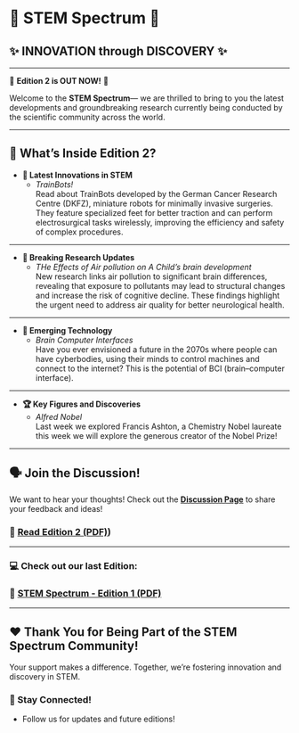 # 🌈 **STEM Spectrum** 🌈
## ✨ INNOVATION through DISCOVERY ✨

---

🎉 **Edition 2 is OUT NOW!** 🎉

Welcome to the **STEM Spectrum**— we are thrilled to bring to you the latest developments and groundbreaking research currently being conducted by the scientific community across the world. 

---

## 📖 What’s Inside Edition 2?

- **🧪 Latest Innovations in STEM**
  - *TrainBots!*  
  Read about TrainBots developed by the German Cancer Research Centre (DKFZ), miniature robots for minimally invasive surgeries. They feature specialized feet for better traction and can perform electrosurgical tasks wirelessly, improving the efficiency and safety of complex procedures.

---

- **🚀 Breaking Research Updates**
  - *THe Effects of Air pollution on A Child’s brain development*  
  New research links air pollution to significant brain differences, revealing that exposure to pollutants may lead to structural changes and increase the risk of cognitive decline. These findings highlight the urgent need to address air quality for better neurological health.

---

- **💬 Emerging Technology**
  - *Brain Computer Interfaces*  
  Have you ever envisioned a future in the 2070s where people can have cyberbodies, using their minds to control machines and connect to the internet? This is the potential of BCI (brain–computer interface).


---

- **🏆 Key Figures and Discoveries**
  - *Alfred Nobel*  
 Last week we explored Francis Ashton, a Chemistry Nobel laureate this week we will explore the generous creator of the Nobel Prize!

---

## 🗣️ Join the Discussion!
We want to hear your thoughts! Check out the [**Discussion Page**](https://github.com/RosalynPLC/STEM-Spectrum/discussions/4) to share your feedback and ideas!
### 📄 [Read Edition 2 (PDF)](https://github.com/RosalynPLC/STEM-Spectrum/blob/main/SS%202.pdf))

---
### 💻 **Check out our last Edition:**
### 📄 [STEM Spectrum - Edition 1 (PDF)](https://github.com/RosalynPLC/STEM-Spectrum/blob/main/STEM%20Spectrum%20I.pdf)

---

## ❤️ Thank You for Being Part of the STEM Spectrum Community!
Your support makes a difference. Together, we’re fostering innovation and discovery in STEM.

### 🌟 Stay Connected!
- Follow us for updates and future editions!
